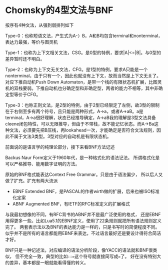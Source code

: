 # Chomsky的4型文法与BNF

按序有4种文法，从强到弱排列如下

Type-0：也称短语文法，产生式为A-〉B，A和B均包含terminal和nonterminal，表达力最强，等价与图灵机

Type-1：也称为上下文相关文法，CSG。是0型的特例，要求|A|<=|B|。与0型的差异暂时还不明白。

Type-2：也称为上下文无关文法，CFG。是1型的特例，要求A只能是一个nonterminal，由于只有一个，因此也就没有上下文，故而当然是上下文无关了。对应下推自动机Push Down Automaton，是带一个栈的有限状态机扩展，比图灵机的双栈要弱。下推自动机也分确定型和非确定型，两者的能力不相等，其中非确定型等价于CFG。

Type-3：也称正则文法，是2型的特例，由于2型已经限定了左侧，故3型的限制在于右侧至多有两个符号，且只能是两种形式，A->a，或者A->aB。a是terminal，A->a很好理解，状态已经推导确定，A->aB我的理解是3型文法具备cleene闭包特性，可以无限推导，但由于不带栈，故不能记忆状态。而A->Ba这种文法，必须要先把B压栈，再lookahead一次，才能确定是否符合文法规则，因此不属于文法3类型。3型对应的自动机是有限状态机。

前面说的是语言学的纯理论部分，接下来看BNF方法记述

Backus Naur Form定义于1960年代，是一种格式化的语法记法。
所谓格式化是可以严格推导、能用数字证明的方法。

原始的BNF格式能表达Context Free Grammar。只是由于语法偏少，
所以后人又做了扩充。扩充有两大流派

* EBNF Extended BNF，是PASCAL的作者wirth做的扩展，后来也被ISO标准化定案
* ABNF Augmented BNF，有IETF的RFC标准定义的扩展格式

与我最初想像的不同，有RFC背书的ABNF并不是最广泛使用的格式，
还是EBNF用得更多一些。比如Lua5.1的EBNF定义，使用了22条规则就把所有语法规则定义完了。
两套表示法以及BNF的表达能力是一样的，只是书写时的简便程度不同。
似乎并不是所有的语言都能用EBNF来表达，不过语言最好还是要设计得符合简洁才好。

BNF只是一种记述法，对应编译的语法分析阶段，像YACC的语法就和BNF很类似，
但不完全一致，典型的比如`::=`这个符号就直接简写成`=`了。
好在没有特别大的差异，基本都是一眼就能看得懂的转义。